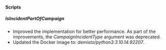 
#### Scripts

##### IsIncidentPartOfCampaign

- Improved the implementation for better performance. As part of the improvements, the *CampaignIncidentType* argument was deprecated.
- Updated the Docker image to: *demisto/python3:3.10.14.92207*.
